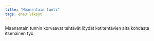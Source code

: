 ```yaml
---
title: "Maanantain tunti"
tags: ena3 läksyt
---
```


Maanantain tunnin korvaavat tehtävät löydät kotitehtävien alta kohdasta itsenäinen työ.
